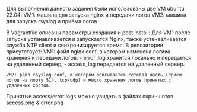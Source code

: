 Для выполнения данного задания были использованы две VM ubuntu 22.04:
VM1: машина для запуска nginx и передачи логов
VM2: машина для запуска rsyslog и приёма логов

В Vagrantfile описаны параметры создания и post install:
Для VM1 после запуска устанавливается и запускается Nginx, также устанавливается служба NTP client и синхронизируется время. 
В репозитории присутствует:
    VM1: файл nginx.conf, в котором изменена логика хранения и передачи логов:
	- error_log хранится локально и передается на удаленный сервер;
	- access_log передается на удаленный сервер.

    VM2: файл rsyslog.conf, в котором описывается сетевая часть (прием логов на порту 514, tcp/udp) и место хранения логов принятых с удаленных хостов.


Принятые access/error logs можно увидеть в файлах скриншотов access.png & error.png